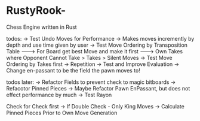 # RustyRook-
Chess Engine written in Rust

todos: 
-> Test Undo Moves for Performance
-> Makes moves incremently by depth and use time given by user
-> Test Move Ordering by Transposition Table 
---> For Board get best Move and make it first
---> Own Takes where Opponent Cannot Take > Takes > Silent Moves
-> Test Move Ordering by Takes first
-> Repetition
-> Test and Improve Evaluation
-> Change en-passant to be the field the pawn moves to!

todos later:
-> Refactor Fields to prevent check to magic bitboards
-> Refacotor Pinned Pieces
-> Maybe Refactor Pawn EnPassant, but does not effect performance by much
-> Test Rayon



Check for Check first
-> If Double Check - Only King Moves
-> Calculate Pinned Pieces Prior to Own Move Generation